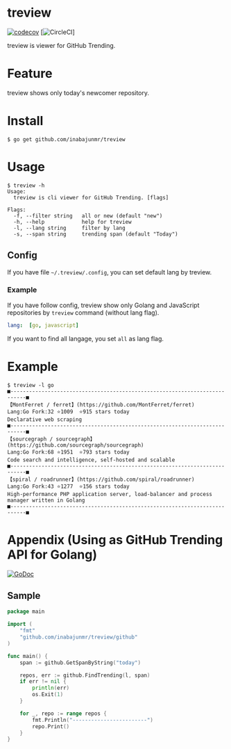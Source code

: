 # treview

[![codecov](https://codecov.io/gh/inabajunmr/treview/branch/master/graph/badge.svg)](https://codecov.io/gh/inabajunmr/treview)
[![CircleCI](https://circleci.com/gh/inabajunmr/treview/tree/master.svg?style=svg)]

treview is viewer for GitHub Trending.

# Feature

treview shows only today's newcomer repository.

# Install
```
$ go get github.com/inabajunmr/treview
```

# Usage
```
$ treview -h
Usage:
  treview is cli viewer for GitHub Trending. [flags]

Flags:
  -f, --filter string   all or new (default "new")
  -h, --help            help for treview
  -l, --lang string     filter by lang
  -s, --span string     trending span (default "Today")
```

## Config
If you have file `~/.treview/.config`, you can set default lang by treview.

### Example
If you have follow config, treview show only Golang and JavaScript repositories by `treview` command (without lang flag).
```yaml
lang:  [go, javascript]
```

If you want to find all langage, you set `all` as lang flag.

# Example
```
$ treview -l go
■---------------------------------------------------------------------------■
【MontFerret / ferret】(https://github.com/MontFerret/ferret)
Lang:Go	Fork:32	⭐️1009	⭐️915 stars today
Declarative web scraping
■---------------------------------------------------------------------------■
【sourcegraph / sourcegraph】(https://github.com/sourcegraph/sourcegraph)
Lang:Go	Fork:68	⭐️1951	⭐️793 stars today
Code search and intelligence, self-hosted and scalable
■---------------------------------------------------------------------------■
【spiral / roadrunner】(https://github.com/spiral/roadrunner)
Lang:Go	Fork:43	⭐️1277	⭐️156 stars today
High-performance PHP application server, load-balancer and process manager written in Golang
■---------------------------------------------------------------------------■
```

# Appendix (Using as GitHub Trending API for Golang)
[![GoDoc](https://godoc.org/github.com/inabajunmr/treview/github?status.svg)](https://godoc.org/github.com/inabajunmr/treview/github)

## Sample
```go
package main

import (
	"fmt"
	"github.com/inabajunmr/treview/github"
)

func main() {
	span := github.GetSpanByString("today")

	repos, err := github.FindTrending(l, span)
	if err != nil {
		println(err)
		os.Exit(1)
	}

	for _, repo := range repos {
		fmt.Println("------------------------")
		repo.Print()
	}
}
```
